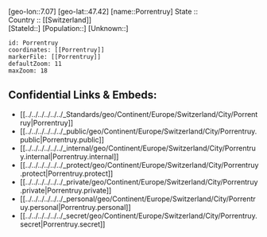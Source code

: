 ﻿---
location: [47.42,7.07] 
mapzoom: [7,12] 
mapmarker: city 
type: City
tags:
- geo/City


SpocWebEntityId: 33469
isDeleted: false
confidential: public

---
[geo-lon::7.07] 
[geo-lat::47.42] 
[name::Porrentruy] 
State ::  
Country :: [[Switzerland]]  
[StateId::] 
[Population::] 
[Unknown::] 


```leaflet
id: Porrentruy
coordinates: [[Porrentruy]] 
markerFile: [[Porrentruy]] 
defaultZoom: 11 
maxZoom: 18
```


## Confidential Links & Embeds: 
- [[../../../../../../_Standards/geo/Continent/Europe/Switzerland/City/Porrentruy|Porrentruy]] 
- [[../../../../../../_public/geo/Continent/Europe/Switzerland/City/Porrentruy.public|Porrentruy.public]] 
- [[../../../../../../_internal/geo/Continent/Europe/Switzerland/City/Porrentruy.internal|Porrentruy.internal]] 
- [[../../../../../../_protect/geo/Continent/Europe/Switzerland/City/Porrentruy.protect|Porrentruy.protect]] 
- [[../../../../../../_private/geo/Continent/Europe/Switzerland/City/Porrentruy.private|Porrentruy.private]] 
- [[../../../../../../_personal/geo/Continent/Europe/Switzerland/City/Porrentruy.personal|Porrentruy.personal]] 
- [[../../../../../../_secret/geo/Continent/Europe/Switzerland/City/Porrentruy.secret|Porrentruy.secret]] 
